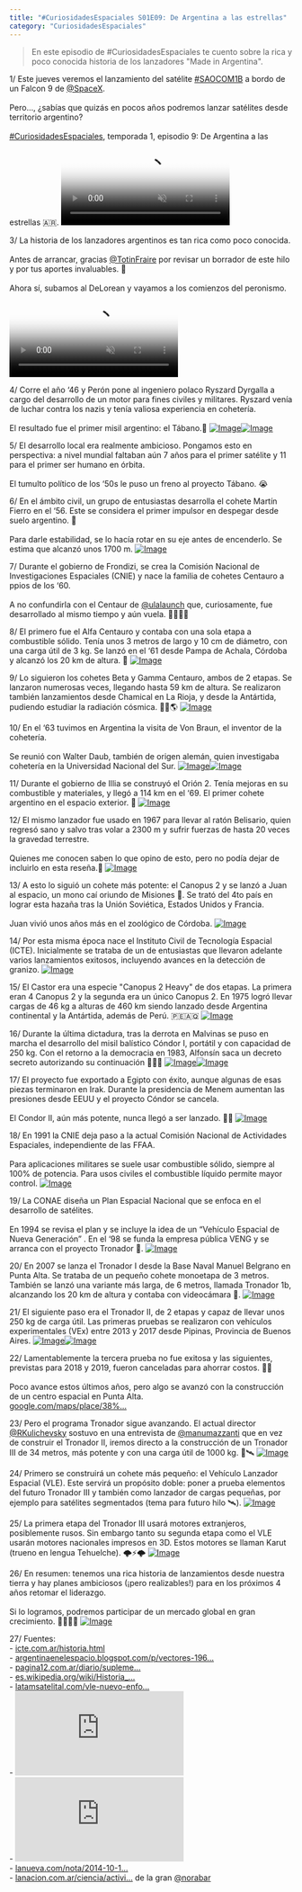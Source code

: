 ```yaml
---
title: "#CuriosidadesEspaciales S01E09: De Argentina a las estrellas"
category: "CuriosidadesEspaciales"
---
```

> En este episodio de #CuriosidadesEspaciales te cuento sobre la rica y poco conocida historia de los lanzadores "Made in Argentina".

<div class="card-tweets" dir="auto">
    <p><span class="nop nop-start">1/ </span> Este jueves veremos el lanzamiento del satélite <a class="entity-hashtag" href="/hashtag/SAOCOM1B">#SAOCOM1B</a> a bordo de un Falcon 9 de <a class="entity-mention" href="https://twitter.com/SpaceX">@SpaceX</a>.<br />
<br />
Pero…, ¿sabías que quizás en pocos años podremos lanzar satélites desde territorio argentino?<br />
<br />
<a class="entity-hashtag" href="/hashtag/CuriosidadesEspaciales">#CuriosidadesEspaciales</a>, temporada 1, episodio 9: De Argentina a las estrellas 🇦🇷. <span class="entity-video-gif"><video autoplay muted loop controls poster="https://pbs.twimg.com/tweet_video_thumb/EgNYwgRXoAAl3GO.jpg"><source src="https://video.twimg.com/tweet_video/EgNYwgRXoAAl3GO.mp4" type="video/mp4"><img alt="Video Poster" src="https://pbs.twimg.com/tweet_video_thumb/EgNYwgRXoAAl3GO.jpg"></video></span></p>
    <p><span class="nop nop-start">3/ </span> La historia de los lanzadores argentinos es tan rica como poco conocida. <br />
<br />
Antes de arrancar, gracias <a class="entity-mention" href="https://twitter.com/TotinFraire">@TotinFraire</a> por revisar un borrador de este hilo y por tus aportes invaluables. 🙌 <br />
<br />
Ahora sí, subamos al DeLorean y vayamos a los comienzos del peronismo. <span class="entity-video-gif"><video autoplay muted loop controls poster="https://pbs.twimg.com/tweet_video_thumb/EgNY18vXsAMeM2Z.jpg"><source src="https://video.twimg.com/tweet_video/EgNY18vXsAMeM2Z.mp4" type="video/mp4"><img alt="Video Poster" src="https://pbs.twimg.com/tweet_video_thumb/EgNY18vXsAMeM2Z.jpg"></video></span></p>
    <p><span class="nop nop-start">4/ </span> Corre el año ‘46 y Perón pone al ingeniero polaco Ryszard Dyrgalla a cargo del desarrollo de un motor para fines civiles y militares. Ryszard venía de luchar contra los nazis y tenía valiosa experiencia en cohetería.<br />
<br />
El resultado fue el primer misil argentino: el Tábano.🦟 <span class="row justify-content-center entity-multiple-2"><span class="col-md-6"><span class="entity-image"><a href="https://pbs.twimg.com/media/EgNY5QBXsAAmwAI.png" target="_blank"><img alt="Image" src="https://pbs.twimg.com/media/EgNY5QBXsAAmwAI.png" data-src="https://pbs.twimg.com/media/EgNY5QBXsAAmwAI.png"></a></span></span><span class="col-md-6"><span class="entity-image"><a href="https://pbs.twimg.com/media/EgNY6t0XoAA8Dna.png" target="_blank"><img alt="Image" src="https://pbs.twimg.com/media/EgNY6t0XoAA8Dna.png" data-src="https://pbs.twimg.com/media/EgNY6t0XoAA8Dna.png"></a></span></span></span></p>
    <p><span class="nop nop-start">5/ </span> El desarrollo local era realmente ambicioso. Pongamos esto en perspectiva: a nivel mundial faltaban aún 7 años para el primer satélite y 11 para el primer ser humano en órbita. <br />
<br />
El tumulto político de los ‘50s le puso un freno al proyecto Tábano. 😭</p>
    <p><span class="nop nop-start">6/ </span> En el ámbito civil, un grupo de entusiastas desarrolla el cohete Martín Fierro en el ‘56. Este se considera el primer impulsor en despegar desde suelo argentino. 🚀<br />
<br />
Para darle estabilidad, se lo hacía rotar en su eje antes de encenderlo. Se estima que alcanzó unos 1700 m. <span class="entity-image"><a href="https://pbs.twimg.com/media/EgNZBwuWsAAYmzW.png" target="_blank"><img alt="Image" src="https://pbs.twimg.com/media/EgNZBwuWsAAYmzW.png" data-src="https://pbs.twimg.com/media/EgNZBwuWsAAYmzW.png"></a></span></p>
    <p><span class="nop nop-start">7/ </span> Durante el gobierno de Frondizi, se crea la Comisión Nacional de Investigaciones Espaciales (CNIE) y nace la familia de cohetes Centauro a ppios de los ‘60.<br />
<br />
A no confundirla con el Centaur de <a class="entity-mention" href="https://twitter.com/ulalaunch">@ulalaunch</a> que, curiosamente, fue desarrollado al mismo tiempo y aún vuela. 💪🏽👴🏽</p>
    <p><span class="nop nop-start">8/ </span> El primero fue el Alfa Centauro y contaba con una sola etapa a combustible sólido. Tenía unos 3 metros de largo y 10 cm de diámetro, con una carga útil de 3 kg. Se lanzó en el ‘61 desde Pampa de Achala, Córdoba y alcanzó los 20 km de altura. 🤯 <span class="entity-image"><a href="https://pbs.twimg.com/media/EgNZGQ7XgAAqsUF.png" target="_blank"><img alt="Image" src="https://pbs.twimg.com/media/EgNZGQ7XgAAqsUF.png" data-src="https://pbs.twimg.com/media/EgNZGQ7XgAAqsUF.png"></a></span></p>
    <p><span class="nop nop-start">9/ </span> Lo siguieron los cohetes Beta y Gamma Centauro, ambos de 2 etapas. Se lanzaron numerosas veces, llegando hasta 59 km de altura. Se realizaron también lanzamientos desde Chamical en La Rioja, y desde la Antártida, pudiendo estudiar la radiación cósmica. 🐧🚀🌎 <span class="entity-image"><a href="https://pbs.twimg.com/media/EgNZKjQWkAUFdnm.png" target="_blank"><img alt="Image" src="https://pbs.twimg.com/media/EgNZKjQWkAUFdnm.png" data-src="https://pbs.twimg.com/media/EgNZKjQWkAUFdnm.png"></a></span></p>
    <p><span class="nop nop-start">10/ </span> En el ‘63 tuvimos en Argentina la visita de Von Braun, el inventor de la cohetería.<br />
<br />
Se reunió con Walter Daub, también de origen alemán, quien investigaba cohetería en la Universidad Nacional del Sur. <span class="row justify-content-center entity-multiple-2"><span class="col-md-6"><span class="entity-image"><a href="https://pbs.twimg.com/media/EgNZOLdWkAIsJxn.png" target="_blank"><img alt="Image" src="https://pbs.twimg.com/media/EgNZOLdWkAIsJxn.png" data-src="https://pbs.twimg.com/media/EgNZOLdWkAIsJxn.png"></a></span></span><span class="col-md-6"><span class="entity-image"><a href="https://pbs.twimg.com/media/EgNZO9OXkAArzO7.jpg" target="_blank"><img alt="Image" src="https://pbs.twimg.com/media/EgNZO9OXkAArzO7.png" data-src="https://pbs.twimg.com/media/EgNZO9OXkAArzO7.jpg"></a></span></span></span></p>
    <p><span class="nop nop-start">11/ </span> Durante el gobierno de Illia se construyó el Orión 2. Tenía mejoras en su combustible y materiales, y llegó a 114 km en el ‘69. El primer cohete argentino en el espacio exterior. 🌌 <span class="entity-image"><a href="https://pbs.twimg.com/media/EgNZSeRWoAEaIGm.png" target="_blank"><img alt="Image" src="https://pbs.twimg.com/media/EgNZSeRWoAEaIGm.png" data-src="https://pbs.twimg.com/media/EgNZSeRWoAEaIGm.png"></a></span></p>
    <p><span class="nop nop-start">12/ </span> El mismo lanzador fue usado en 1967 para llevar al ratón Belisario, quien regresó sano y salvo tras volar a 2300 m y sufrir fuerzas de hasta 20 veces la gravedad terrestre.<br />
<br />
Quienes me conocen saben lo que opino de esto, pero no podía dejar de incluirlo en esta reseña.🤢 <span class="entity-image"><a href="https://pbs.twimg.com/media/EgNZVCdX0AAMJam.png" target="_blank"><img alt="Image" src="https://pbs.twimg.com/media/EgNZVCdX0AAMJam.png" data-src="https://pbs.twimg.com/media/EgNZVCdX0AAMJam.png"></a></span></p>
    <p><span class="nop nop-start">13/ </span> A esto lo siguió un cohete más potente: el Canopus 2 y se lanzó a Juan al espacio, un mono caí oriundo de Misiones 🐒. Se trató del 4to país en lograr esta hazaña tras la Unión Soviética, Estados Unidos y Francia.<br />
<br />
Juan vivió unos años más en el zoológico de Córdoba. <span class="entity-image"><a href="https://pbs.twimg.com/media/EgNZX3oXYAANfA6.png" target="_blank"><img alt="Image" src="https://pbs.twimg.com/media/EgNZX3oXYAANfA6.png" data-src="https://pbs.twimg.com/media/EgNZX3oXYAANfA6.png"></a></span></p>
    <p><span class="nop nop-start">14/ </span> Por esta misma época nace el Instituto Civil de Tecnología Espacial (ICTE). Inicialmente se trataba de un de entusiastas que llevaron adelante varios lanzamientos exitosos, incluyendo avances en la detección de granizo. <span class="entity-image"><a href="https://pbs.twimg.com/media/EgNZaIMXoAUK8oJ.png" target="_blank"><img alt="Image" src="https://pbs.twimg.com/media/EgNZaIMXoAUK8oJ.png" data-src="https://pbs.twimg.com/media/EgNZaIMXoAUK8oJ.png"></a></span></p>
    <p><span class="nop nop-start">15/ </span> El Castor era una especie "Canopus 2 Heavy" de dos etapas. La primera eran 4 Canopus 2 y la segunda era un único Canopus 2. En 1975 logró llevar cargas de 46 kg a alturas de 460 km siendo lanzado desde Argentina continental y la Antártida, además de Perú. 🇵🇪🇦🇶 <span class="entity-image"><a href="https://pbs.twimg.com/media/EgNZdtEWkAEu8mv.png" target="_blank"><img alt="Image" src="https://pbs.twimg.com/media/EgNZdtEWkAEu8mv.png" data-src="https://pbs.twimg.com/media/EgNZdtEWkAEu8mv.png"></a></span></p>
    <p><span class="nop nop-start">16/ </span> Durante la última dictadura, tras la derrota en Malvinas se puso en marcha el desarrollo del misil balístico Cóndor I, portátil y con capacidad de 250 kg. Con el retorno a la democracia en 1983, Alfonsín saca un decreto secreto autorizando su continuación 🕵🏻‍♂️ <span class="row justify-content-center entity-multiple-2"><span class="col-md-6"><span class="entity-image"><a href="https://pbs.twimg.com/media/EgNZwzPXYAIH4UJ.jpg" target="_blank"><img alt="Image" src="https://pbs.twimg.com/media/EgNZwzPXYAIH4UJ.jpg" data-src="https://pbs.twimg.com/media/EgNZwzPXYAIH4UJ.jpg"></a></span></span><span class="col-md-6"><span class="entity-image"><a href="https://pbs.twimg.com/media/EgNZxgrXkAAhtS8.png" target="_blank"><img alt="Image" src="https://pbs.twimg.com/media/EgNZxgrXkAAhtS8.jpg" data-src="https://pbs.twimg.com/media/EgNZxgrXkAAhtS8.png"></a></span></span></span></p>
    <p><span class="nop nop-start">17/ </span> El proyecto fue exportado a Egipto con éxito, aunque algunas de esas piezas terminaron en Irak. Durante la presidencia de Menem aumentan las presiones desde EEUU y el proyecto Cóndor se cancela.<br />
<br />
El Condor II, aún más potente, nunca llegó a ser lanzado. 🤦‍♂️ <span class="entity-image"><a href="https://pbs.twimg.com/media/EgNZ0pRXgAEEZX_.jpg" target="_blank"><img alt="Image" src="https://pbs.twimg.com/media/EgNZ0pRXgAEEZX_.jpg" data-src="https://pbs.twimg.com/media/EgNZ0pRXgAEEZX_.jpg"></a></span></p>
    <p><span class="nop nop-start">18/ </span> En 1991 la CNIE deja paso a la actual Comisión Nacional de Actividades Espaciales, independiente de las FFAA.<br />
<br />
Para aplicaciones militares se suele usar combustible sólido, siempre al 100% de potencia. Para usos civiles el combustible líquido permite mayor control. <span class="entity-image"><a href="https://pbs.twimg.com/media/EgNaT0vWAAAm25H.jpg" target="_blank"><img alt="Image" src="https://pbs.twimg.com/media/EgNaT0vWAAAm25H.jpg" data-src="https://pbs.twimg.com/media/EgNaT0vWAAAm25H.jpg"></a></span></p>
    <p><span class="nop nop-start">19/ </span> La CONAE diseña un Plan Espacial Nacional que se enfoca en el desarrollo de satélites. <br />
<br />
En 1994 se revisa el plan y se incluye la idea de un “Vehículo Espacial de Nueva Generación” . En el ‘98 se funda la empresa pública VENG y se arranca con el proyecto Tronador 🚀. <span class="entity-image"><a href="https://pbs.twimg.com/media/EgNadJsXsAAheYj.jpg" target="_blank"><img alt="Image" src="https://pbs.twimg.com/media/EgNadJsXsAAheYj.jpg" data-src="https://pbs.twimg.com/media/EgNadJsXsAAheYj.jpg"></a></span></p>
    <p><span class="nop nop-start">20/ </span> En 2007 se lanza el Tronador I desde la Base Naval Manuel Belgrano en Punta Alta. Se trataba de un pequeño cohete monoetapa de 3 metros. También se lanzó una variante más larga, de 6 metros, llamada Tronador 1b, alcanzando los 20 km de altura y contaba con videocámara 📼. <span class="entity-image"><a href="https://pbs.twimg.com/media/EgNamQkWsAMWzZD.png" target="_blank"><img alt="Image" src="https://pbs.twimg.com/media/EgNamQkWsAMWzZD.png" data-src="https://pbs.twimg.com/media/EgNamQkWsAMWzZD.png"></a></span></p>
    <p><span class="nop nop-start">21/ </span> El siguiente paso era el Tronador II, de 2 etapas y capaz de llevar unos 250 kg de carga útil. Las primeras pruebas se realizaron con vehículos experimentales (VEx) entre 2013 y 2017 desde Pipinas, Provincia de Buenos Aires. <span class="row justify-content-center entity-multiple-2"><span class="col-md-6"><span class="entity-image"><a href="https://pbs.twimg.com/media/EgNarDJWoAY_mvb.jpg" target="_blank"><img alt="Image" src="https://pbs.twimg.com/media/EgNarDJWoAY_mvb.jpg" data-src="https://pbs.twimg.com/media/EgNarDJWoAY_mvb.jpg"></a></span></span><span class="col-md-6"><span class="entity-image"><a href="https://pbs.twimg.com/media/EgNas6jXsAEgzwS.jpg" target="_blank"><img alt="Image" src="https://pbs.twimg.com/media/EgNas6jXsAEgzwS.jpg" data-src="https://pbs.twimg.com/media/EgNas6jXsAEgzwS.jpg"></a></span></span></span></p>
    <p><span class="nop nop-start">22/ </span> Lamentablemente la tercera prueba no fue exitosa y las siguientes, previstas para 2018 y 2019, fueron canceladas para ahorrar costos. 🤦‍♂️  <br />
<br />
Poco avance estos últimos años, pero algo se avanzó con la construcción de un centro espacial en Punta Alta.<br />
<a class="entity-url" data-preview="true" href="https://www.google.com/maps/place/38%C2%B057'46.1%22S+61%C2%B042'54.0%22W/@-38.9622733,-61.7141528,438m/data=!3m1!1e3!4m5!3m4!1s0x0:0x0!8m2!3d-38.9628!4d-61.715?hl=es">google.com/maps/place/38%…</a></p>
    <p><span class="nop nop-start">23/ </span> Pero el programa Tronador sigue avanzando. El actual director <a class="entity-mention" href="https://twitter.com/RKulichevsky">@RKulichevsky</a> sostuvo en una entrevista de <a class="entity-mention" href="https://twitter.com/manumazzanti">@manumazzanti</a> que en vez de construir el Tronador II, iremos directo a la construcción de un Tronador III de 34 metros, más potente y con una carga útil de 1000 kg.  💪🛰 <span class="entity-image"><a href="https://pbs.twimg.com/media/EgNa0L7WoAAraDK.png" target="_blank"><img alt="Image" src="https://pbs.twimg.com/media/EgNa0L7WoAAraDK.png" data-src="https://pbs.twimg.com/media/EgNa0L7WoAAraDK.png"></a></span></p>
    <p><span class="nop nop-start">24/ </span> Primero se construirá un cohete más pequeño: el Vehículo Lanzador Espacial (VLE). Este servirá un propósito doble: poner a prueba elementos del futuro Tronador III y también como lanzador de cargas pequeñas, por ejemplo para satélites segmentados (tema para futuro hilo 🛰). <span class="entity-image"><a href="https://pbs.twimg.com/media/EgNbKdMXkAE2udM.jpg" target="_blank"><img alt="Image" src="https://pbs.twimg.com/media/EgNbKdMXkAE2udM.jpg" data-src="https://pbs.twimg.com/media/EgNbKdMXkAE2udM.jpg"></a></span></p>
    <p><span class="nop nop-start">25/ </span> La primera etapa del Tronador III usará motores extranjeros, posiblemente rusos. Sin embargo tanto su segunda etapa como el VLE usarán motores nacionales impresos en 3D. Estos motores se llaman Karut (trueno en lengua Tehuelche). 🌩⚡️🌩 <span class="entity-image"><a href="https://pbs.twimg.com/media/EgNbOClXsAA-ttX.jpg" target="_blank"><img alt="Image" src="https://pbs.twimg.com/media/EgNbOClXsAA-ttX.jpg" data-src="https://pbs.twimg.com/media/EgNbOClXsAA-ttX.jpg"></a></span></p>
    <p><span class="nop nop-start">26/ </span> En resumen: tenemos una rica historia de lanzamientos desde nuestra tierra y hay planes ambiciosos (¡pero realizables!) para en los próximos 4 años retomar el liderazgo.<br />
<br />
Si lo logramos, podremos participar de un mercado global en gran crecimiento.  💪🇦🇷🚀 <span class="entity-image"><a href="https://pbs.twimg.com/media/EgN0d1uWkAYJQBH.jpg" target="_blank"><img alt="Image" src="https://pbs.twimg.com/media/EgN0d1uWkAYJQBH.jpg" data-src="https://pbs.twimg.com/media/EgN0d1uWkAYJQBH.jpg"></a></span></p>
    <p><span class="nop nop-start">27/ </span> Fuentes:<br />
- <a class="entity-url" data-preview="true" href="https://www.icte.com.ar/historia.html">icte.com.ar/historia.html</a><br />
- <a class="entity-url" data-preview="true" href="http://argentinaenelespacio.blogspot.com/p/vectores-1960-1969-v2.html">argentinaenelespacio.blogspot.com/p/vectores-196…</a><br />
- <a class="entity-url" data-preview="true" href="https://www.pagina12.com.ar/diario/suplementos/futuro/13-2551-2011-06-25.html">pagina12.com.ar/diario/supleme…</a><br />
- <a class="entity-url" data-preview="true" href="https://es.wikipedia.org/wiki/Historia_de_la_astron%C3%A1utica_en_Argentina">es.wikipedia.org/wiki/Historia_…</a><br />
- <a class="entity-url" data-preview="true" href="http://latamsatelital.com/vle-nuevo-enfoque-de-conae/">latamsatelital.com/vle-nuevo-enfo…</a><br />
- <span class="entity-embed"><iframe class="youtube-player keep-ratio-4-3" src="https://www.youtube.com/embed/fCDijcUBVN8" frameborder="0" allowFullScreen></iframe></span> <br />
- <span class="entity-embed"><iframe class="youtube-player keep-ratio-4-3" src="https://www.youtube.com/embed/ryB5gqoRkrA" frameborder="0" allowFullScreen></iframe></span><br />
- <a class="entity-url" data-preview="true" href="https://www.lanueva.com/nota/2014-10-17-0-38-0-daub-y-von-braun">lanueva.com/nota/2014-10-1…</a><br />
- <a class="entity-url" data-preview="true" href="https://www.lanacion.com.ar/ciencia/actividad-espacial-anuncian-la-reanudacion-de-programas-satelitales-y-otras-tecnologias-nid2332214">lanacion.com.ar/ciencia/activi…</a> de la gran <a class="entity-mention" href="https://twitter.com/norabar">@norabar</a></p>
</div>

